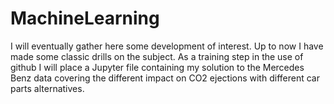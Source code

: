 # MachineLearning
I will eventually gather here some development of interest.
Up to now I have made some classic drills on the subject.
As a training step in the use of github I will place a Jupyter file containing my solution to the Mercedes Benz data covering the different impact on CO2 ejections with different car parts alternatives.

